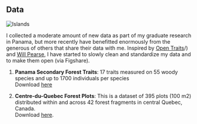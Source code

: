 ## Data  
![Islands](/images/ElJiral_paisaje_b_w3.png)  

I collected a moderate amount of new data as part of my graduate research in Panama, but more recently 
have benefitted enormously from the generous of others that share their data with me. Inspired by 
[Open Traits](https://opentraits.org)/) and [Will Pearse](http://pearselab.com/), I have started to slowly clean and standardize my data
 and to make them open (via Figshare). 

1. __Panama Secondary Forest Traits__: 17 traits measured on 55 woody species and up to 1700 individuals per species  
   Download [here](https://figshare.com/articles/Functional_Leaf_Traits_55_spp_in_central_Panama_/1402253)    
   
2. __Centre-du-Quebec Forest Plots__: This is a dataset of 395 plots (100 m2) distributed within and across 42 forest fragments in central Quebec, Canada.  
   Download [here](https://figshare.com/articles/Centre_du_Quebec_Forest_Plots/10325681).

